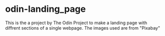 # odin-landing_page 
This is the a project by The Odin Project to make a landing page with diffrent sections of a single webpage. 
The images used are from "Pixabay" 